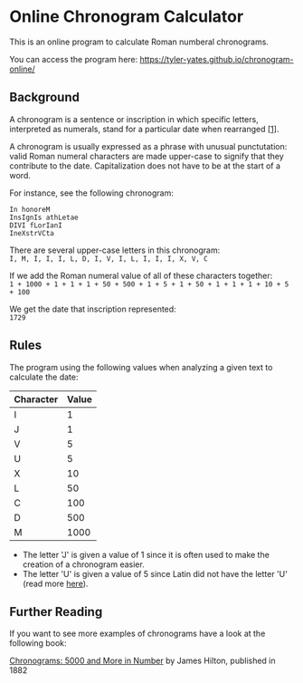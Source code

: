 # Online Chronogram Calculator
This is an online program to calculate Roman numberal chronograms.

You can access the program here: https://tyler-yates.github.io/chronogram-online/

## Background
A chronogram is a sentence or inscription in which specific letters, interpreted as numerals, stand for a particular date when rearranged [[1]](https://en.wikipedia.org/wiki/Chronogram).

A chronogram is usually expressed as a phrase with unusual punctutation: valid Roman numeral characters are made upper-case to signify that they contribute to the date. Capitalization does not have to be at the start of a word.

For instance, see the following chronogram:
```
In honoreM
InsIgnIs athLetae
DIVI fLorIanI
IneXstrVCta
```

There are several upper-case letters in this chronogram:<br>
`I, M, I, I, I, L, D, I, V, I, L, I, I, I, X, V, C`

If we add the Roman numeral value of all of these characters together:<br>
`1 + 1000 + 1 + 1 + 1 + 50 + 500 + 1 + 5 + 1 + 50 + 1 + 1 + 1 + 10 + 5 + 100`

We get the date that inscription represented:<br>
`1729`

## Rules
The program using the following values when analyzing a given text to calculate the date:

| Character | Value |
|-----------|-------|
| I         | 1     |
| J         | 1     |
| V         | 5     |
| U         | 5     |
| X         | 10    |
| L         | 50    |
| C         | 100   |
| D         | 500   |
| M         | 1000  |

* The letter 'J' is given a value of 1 since it is often used to make the creation of a chronogram easier.
* The letter 'U' is given a value of 5 since Latin did not have the letter 'U' (read more [here](http://blog.dictionary.com/theletteru/)).

## Further Reading
If you want to see more examples of chronograms have a look at the following book:

[Chronograms: 5000 and More in Number](https://books.google.com/books?id=upQDAAAAYAAJ&printsec=frontcover&dq=chronogram&hl=en&sa=X&ved=0ahUKEwio_ZzXu77SAhVK4yYKHTjdDE4Q6AEIJTAD#v=onepage&q&f=false) by James Hilton, published in 1882
